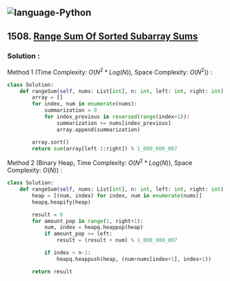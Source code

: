 ![language-Python](https://img.shields.io/badge/Python-ffd43b?style=for-the-badge&logo=PYTHON)
---

## 1508. [Range Sum Of Sorted Subarray Sums](https://leetcode.com/problems/range-sum-of-sorted-subarray-sums)

### Solution :

Method 1 (Time Complexity: $O(N^2*Log(N))$, Space Complexity: $O(N^2)$) :
```python
class Solution:
    def rangeSum(self, nums: List[int], n: int, left: int, right: int) -> int:
        array = []
        for index, num in enumerate(nums):
            summarization = 0
            for index_previous in reversed(range(index+1)):
                summarization += nums[index_previous]
                array.append(summarization)

        array.sort()
        return sum(array[left-1:right]) % 1_000_000_007
```

Method 2 (Binary Heap, Time Complexity: $O(N^2*Log(N))$, Space Complexity: $O(N)$) :
```python
class Solution:
    def rangeSum(self, nums: List[int], n: int, left: int, right: int) -> int:
        heap = [(num, index) for index, num in enumerate(nums)]
        heapq.heapify(heap)

        result = 0
        for amount_pop in range(1, right+1):
            num, index = heapq.heappop(heap)
            if amount_pop >= left:
                result = (result + num) % 1_000_000_007

            if index < n-1:
                heapq.heappush(heap, (num+nums[index+1], index+1))

        return result
```

